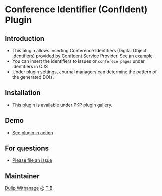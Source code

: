 # Conference Identifier (ConfIdent) Plugin
## Introduction
- This plugin allows inserting Conference Identifiers (Digital Object Identifiers)  provided by [ConfIdent](https://projects.tib.eu/en/confident/]) Service Provider. See an [example](https://doi.org/10.25798/jfec-be75)
- You can insert the identifiers to issues or `conferece pages` under identifiers in OJS
- Under plugin settings, Journal managers can determine the pattern of the generated  DOIs.


## Installation
- This plugin is available under PKP plugin gallery.

## Demo
- [See plugin in action](https://user-images.githubusercontent.com/1921992/211665191-342ca54e-1f2f-4330-8b41-9da92eb5ed88.mp4)

## For questions

- [Please file an issue](https://github.com/withanage/confid/issues/new)

## Maintainer
[Dulip Withanage](https://github.com/withanage/)  @  [TIB](https://tib.eu)
